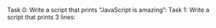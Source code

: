 Task 0: Write a script that prints “JavaScript is amazing”:
Task 1: Write a script that prints 3 lines:

